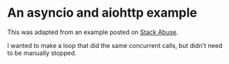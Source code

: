# An asyncio and aiohttp example

This was adapted from an example posted on [Stack Abuse](https://stackabuse.com/python-async-await-tutorial/).

I wanted to make a loop that did the same concurrent calls, but didn't need to be manually stopped.
